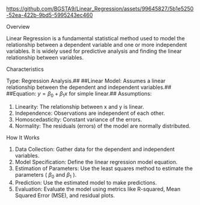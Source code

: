 https://github.com/BGSTA9/Linear_Regression/assets/99645827/5b1e5250-52ea-422b-9bd5-5995243ec460

Overview

Linear Regression is a fundamental statistical method used to model the relationship between a dependent variable and one or more independent variables. It is widely used for predictive analysis and finding the linear relationship between variables.


Characteristics

Type: Regression Analysis.##
##Linear Model: Assumes a linear relationship between the dependent and independent variables.##
##Equation: $y = \beta_0 + \beta_1x$  for simple linear.##
Assumptions:

1.	Linearity: The relationship between  x  and  y  is linear.
2.	Independence: Observations are independent of each other.
3.	Homoscedasticity: Constant variance of the errors.
4.	Normality: The residuals (errors) of the model are normally distributed.

How It Works

1.	Data Collection: Gather data for the dependent and independent variables.
2.	Model Specification: Define the linear regression model equation.
3.	Estimation of Parameters: Use the least squares method to estimate the parameters ( $\beta_0$  and  $\beta_1$ ).
4.	Prediction: Use the estimated model to make predictions.
5.	Evaluation: Evaluate the model using metrics like R-squared, Mean Squared Error (MSE), and residual plots.
